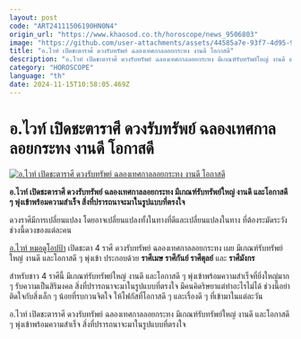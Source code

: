 ```yaml
---
layout: post
code: "ART24111506190HN0N4"
origin_url: "https://www.khaosod.co.th/horoscope/news_9506803"
image: "https://github.com/user-attachments/assets/44585a7e-93f7-4d95-9b97-5fe8eb79d4c1"
title: "อ.ไวท์ เปิดชะตาราศี ดวงรับทรัพย์ ฉลองเทศกาลลอยกระทง งานดี โอกาสดี"
description: "อ.ไวท์ เปิดชะตาราศี ดวงรับทรัพย์ ฉลองเทศกาลลอยกระทง มีเกณฑ์รับทรัพย์ใหญ่ งานดี และโอกาสดี ๆ พุ่งเข้าพร้อมความสำเร็จ สิ่งที่ปรารถนาจะมาในรูปแบบที่ตรงใจ"
category: "HOROSCOPE"
language: "th"
date: 2024-11-15T10:58:05.469Z
---
```


# อ.ไวท์ เปิดชะตาราศี ดวงรับทรัพย์ ฉลองเทศกาลลอยกระทง งานดี โอกาสดี

[![อ.ไวท์ เปิดชะตาราศี ดวงรับทรัพย์ ฉลองเทศกาลลอยกระทง งานดี โอกาสดี](https://www.khaosod.co.th/wpapp/uploads/2024/11/Horoscope-8.jpg "อ.ไวท์ เปิดชะตาราศี ดวงรับทรัพย์ ฉลองเทศกาลลอยกระทง งานดี โอกาสดี")](https://www.khaosod.co.th/wpapp/uploads/2024/11/Horoscope-8.jpg)

**อ.ไวท์ เปิดชะตาราศี ดวงรับทรัพย์ ฉลองเทศกาลลอยกระทง มีเกณฑ์รับทรัพย์ใหญ่ งานดี และโอกาสดี ๆ พุ่งเข้าพร้อมความสำเร็จ สิ่งที่ปรารถนาจะมาในรูปแบบที่ตรงใจ**

ดวงราศีมีการเปลี่ยนแปลง โดยอาจเปลี่ยนแปลงทั้งในทางที่ดีและเปลี่ยนแปลงในทาง ที่ต้องระมัดระวังช่วงนี้ดวงของแต่ละคน

[อ.ไวท์ หมอดูโอปป้า](https://www.facebook.com/photo?fbid=963901118464255&set=a.204741691046872&locale=th_TH) เปิดชะตา 4 ราศี ดวงรับทรัพย์ ฉลองเทศกาลลอยกระทง เผย มีเกณฑ์รับทรัพย์ใหญ่ งานดี และโอกาสดี ๆ พุ่งเข้า ประกอบด้วย **ราศีเมษ ราศีกันย์ ราศีตุลย์** และ **ราศีมังกร**

สำหรับชาว 4 ราศีนี้ มีเกณฑ์รับทรัพย์ใหญ่ งานดี และโอกาสดี ๆ พุ่งเข้าพร้อมความสำเร็จที่ยิ่งใหญ่มาก ๆ รับความเป็นสิริมงคล สิ่งที่ปรารถนาจะมาในรูปแบบที่ตรงใจ มีคนคิดริษยาแต่ทำอะไรไม่ได้ ช่วงนี้อย่าติดใจกับสิ่งเล็ก ๆ น้อยที่รบกวนจิตใจ ให้โฟกัสที่โอกาสดี ๆ และเรื่องดี ๆ ที่เข้ามาในแต่ละวัน

อ.ไวท์ เปิดชะตาราศี ดวงรับทรัพย์ ฉลองเทศกาลลอยกระทง มีเกณฑ์รับทรัพย์ใหญ่ งานดี และโอกาสดี ๆ พุ่งเข้าพร้อมความสำเร็จ สิ่งที่ปรารถนาจะมาในรูปแบบที่ตรงใจ